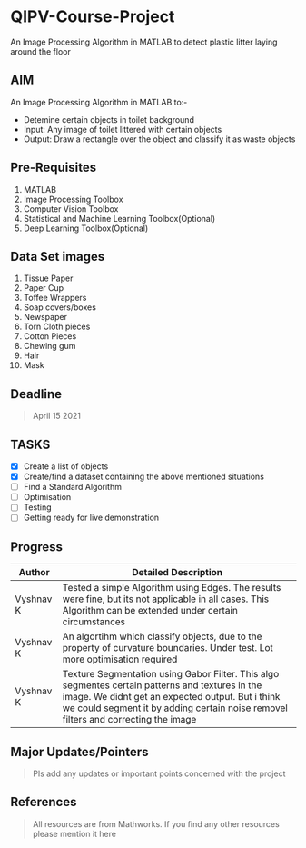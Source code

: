 # QIPV-Course-Project
An Image Processing Algorithm in MATLAB to detect plastic litter laying around the floor 

## AIM
An Image Processing Algorithm in MATLAB to:-
* Detemine certain objects in toilet background
* Input: Any image of toilet littered with certain objects
* Output: Draw a rectangle over the object and classify it as waste objects

## Pre-Requisites
1. MATLAB
2. Image Processing Toolbox
3. Computer Vision Toolbox
4. Statistical and Machine Learning Toolbox(Optional)
5. Deep Learning Toolbox(Optional)

## Data Set images
1. Tissue Paper
2. Paper Cup
3. Toffee Wrappers
4. Soap covers/boxes
5. Newspaper
6. Torn Cloth pieces
7. Cotton Pieces
8. Chewing gum
9. Hair 
10. Mask

## Deadline

> April 15 2021

## TASKS
- [x] Create a list of objects
- [x] Create/find a dataset containing the above mentioned situations
- [ ] Find a Standard Algorithm
- [ ] Optimisation
- [ ] Testing
- [ ] Getting ready for live demonstration

## Progress
|  Author  |  Detailed Description |
|----------|  -------------------- |
|  Vyshnav K  | Tested a simple Algorithm using Edges. The results were fine, but its not applicable in all cases. This Algorithm can be extended under certain circumstances |
|  Vyshnav K  | An algortihm which classify objects, due to the property of curvature boundaries. Under test. Lot more optimisation required |
|  Vyshnav K  | Texture Segmentation using Gabor Filter. This algo segmentes certain patterns and textures in the image. We didnt get an expected output. But i think we could segment it by adding certain noise removel filters and correcting the image
## Major Updates/Pointers

> Pls add any updates or important points concerned with the project

## References

> All resources are from Mathworks. If you find any other resources please mention it here
